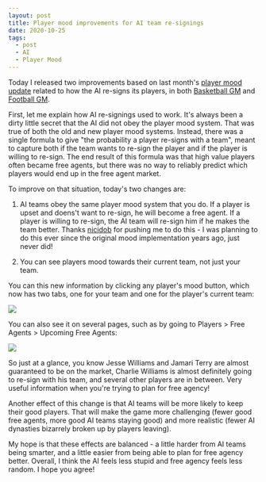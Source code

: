 ```yaml
---
layout: post
title: Player mood improvements for AI team re-signings
date: 2020-10-25
tags:
  - post
  - AI
  - Player Mood
---
```


Today I released two improvements based on last month's [player mood update](/blog/2020/09/player-mood/) related to how the AI re-signs its players, in both [Basketball GM](https://play.basketball-gm.com/) and [Football GM](https://play.football-gm.com).

First, let me explain how AI re-signings used to work. It's always been a dirty little secret that the AI did not obey the player mood system. That was true of both the old and new player mood systems. Instead, there was a single formula to give "the probability a player re-signs with a team", meant to capture both if the team wants to re-sign the player and if the player is willing to re-sign. The end result of this formula was that high value players often became free agents, but there was no way to reliably predict which players would end up in the free agent market.

To improve on that situation, today's two changes are:

<!--more-->

1. AI teams obey the same player mood system that you do. If a player is upset and doens't want to re-sign, he will become a free agent. If a player is willing to re-sign, the AI team will re-sign him if he makes the team better. Thanks [nicidob](https://twitter.com/nicidob) for pushing me to do this - I was planning to do this ever since the original mood implementation years ago, just never did!

2. You can see players mood towards their current team, not just your team.

You can this new information by clicking any player's mood button, which now has two tabs, one for your team and one for the player's current team:

<img src="/files/player-mood-ai-re-signings-1.png" class="img-fluid" />

You can also see it on several pages, such as by going to Players > Free Agents > Upcoming Free Agents:

<a href="/files/player-mood-ai-re-signings-2.png"><img src="/files/player-mood-ai-re-signings-2.png" class="img-fluid" /></a>

So just at a glance, you know Jesse Williams and Jamari Terry are almost guaranteed to be on the market, Charlie Williams is almost definitely going to re-sign with his team, and several other players are in between. Very useful information when you're trying to plan for free agency!

Another effect of this change is that AI teams will be more likely to keep their good players. That will make the game more challenging (fewer good free agents, more good AI teams staying good) and more realistic (fewer AI dynasties bizarrely broken up by players leaving).

My hope is that these effects are balanced - a little harder from AI teams being smarter, and a little easier from being able to plan for free agency better. Overall, I think the AI feels less stupid and free agency feels less random. I hope you agree!
